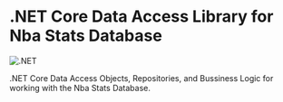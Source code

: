 # .NET Core Data Access Library for Nba Stats Database

![.NET](https://github.com/runstache/netcore-nbastats-data/workflows/.NET/badge.svg)

.NET Core Data Access Objects, Repositories, and Bussiness Logic for working with the Nba Stats Database.
